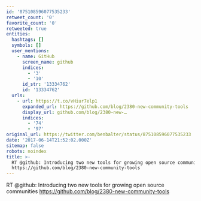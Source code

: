 ```yaml
---
id: '875108596077535233'
retweet_count: '0'
favorite_count: '0'
retweeted: true
entities:
  hashtags: []
  symbols: []
  user_mentions:
    - name: GitHub
      screen_name: github
      indices:
        - '3'
        - '10'
      id_str: '13334762'
      id: '13334762'
  urls:
    - url: https://t.co/vHiur7elp1
      expanded_url: https://github.com/blog/2380-new-community-tools
      display_url: github.com/blog/2380-new-…
      indices:
        - '74'
        - '97'
original_url: https://twitter.com/benbalter/status/875108596077535233
date: '2017-06-14T21:52:02.000Z'
sitemap: false
robots: noindex
title: >-
  RT @github: Introducing two new tools for growing open source communities
  https://github.com/blog/2380-new-community-tools
---
```


RT @github: Introducing two new tools for growing open source communities https://github.com/blog/2380-new-community-tools